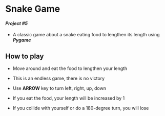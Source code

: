 # Snake Game
#### _Project #5_
- A classic game about a snake eating food to lengthen its length using **_Pygame_**

## How to play
- Move around and eat the food to lengthen your length

- This is an endless game, there is no victory

- Use **ARROW** key to turn left, right, up, down

- If you eat the food, your length will be increased by 1

- If you collide with yourself or do a 180-degree turn, you will lose